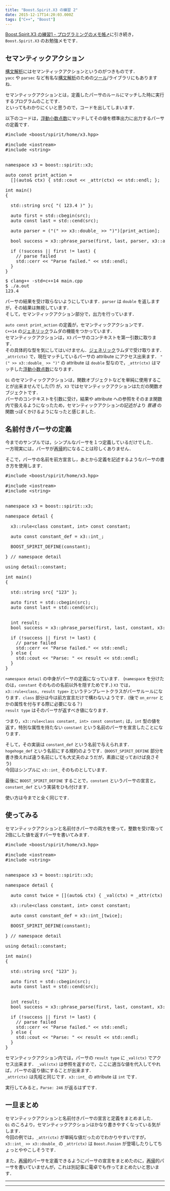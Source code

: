 ```yaml
---
title: "Boost.Spirit.X3 の練習 2"
date: 2015-12-17T14:20:03.000Z
tags: ["C++", "Boost"]
---
```


<p><a href="http://agtn.hatenablog.com/entry/2015/12/17/190505">Boost.Spirit.X3 の練習1 - プログラミングのメモ帳➚</a>に引き続き，<code>Boost.Spirit.X3</code> のお勉強メモです．</p>

<h2>セマンティックアクション</h2>

<p><a class="keyword" href="http://d.hatena.ne.jp/keyword/%B9%BD%CA%B8%B2%F2%C0%CF">構文解析</a>にはセマンティックアクションというのがつきものです．<br/>
<code>yacc</code> や <code>parsec</code> など有名な<a class="keyword" href="http://d.hatena.ne.jp/keyword/%B9%BD%CA%B8%B2%F2%C0%CF">構文解析</a>のための<a class="keyword" href="http://d.hatena.ne.jp/keyword/%A5%C4%A1%BC%A5%EB">ツール</a>/ライブラリにもありますね．</p>

<p>セマンティックアクションとは，定義したパーサのルールにマッチした時に実行するプログラムのことです．<br/>
といってもわかりにくいと思うので，コードを出してしまいます．</p>

<p>以下のコードは，<a class="keyword" href="http://d.hatena.ne.jp/keyword/%C9%E2%C6%B0%BE%AE%BF%F4%C5%C0%BF%F4">浮動小数点数</a>にマッチしてその値を標準出力に出力するパーサの定義です．</p>

<pre class="code lang-cpp" data-lang="cpp" data-unlink><span class="synPreProc">#include </span><span class="synConstant">&lt;boost/spirit/home/x3.hpp&gt;</span>

<span class="synPreProc">#include </span><span class="synConstant">&lt;iostream&gt;</span>
<span class="synPreProc">#include </span><span class="synConstant">&lt;string&gt;</span>


<span class="synType">namespace</span> x3 = boost::spirit::x3;

<span class="synType">auto</span> <span class="synType">const</span> print_action =
  [](<span class="synType">auto</span>&amp; ctx) { std::cout &lt;&lt; _attr(ctx) &lt;&lt; std::endl; };

<span class="synType">int</span> main()
{

  std::string src{ <span class="synConstant">&quot;( 123.4 )&quot;</span> };

  <span class="synType">auto</span> first = std::cbegin(src);
  <span class="synType">auto</span> <span class="synType">const</span> last = std::cend(src);

  <span class="synType">auto</span> parser = (<span class="synConstant">&quot;(&quot;</span> &gt;&gt; x3::double_ &gt;&gt; <span class="synConstant">&quot;)&quot;</span>)[print_action];

  <span class="synType">bool</span> success = x3::phrase_parse(first, last, parser, x3::ascii::space);

  <span class="synStatement">if</span> (!success || first != last) {
    <span class="synComment">// parse failed</span>
    std::cerr &lt;&lt; <span class="synConstant">&quot;Parse failed.&quot;</span> &lt;&lt; std::endl;
  }
}
</pre>

<pre class="code" data-lang="" data-unlink>$ clang++ -std=c++14 main.cpp
$ ./a.out
123.4</pre>

<p>パーサの結果を受け取らないようにしています．<code>parser</code> は <code>double</code> を返しますが，その結果は無視しています．<br/>
そして，セマンティックアクション部分で，出力を行っています．</p>

<p><code>auto const print_action</code> の定義が，セマンティックアクションです．<br/>
<code>C++14</code> の<a class="keyword" href="http://d.hatena.ne.jp/keyword/%A5%B8%A5%A7%A5%CD%A5%EA%A5%C3%A5%AF">ジェネリック</a>ラムダの機能をつかっています．<br/>
セマンティックアクションは，<code>X3</code> パーサのコンテキストを第一引数に取ります．<br/>
その具体的な型を気にしてはいけません．<a class="keyword" href="http://d.hatena.ne.jp/keyword/%A5%B8%A5%A7%A5%CD%A5%EA%A5%C3%A5%AF">ジェネリック</a>ラムダで受け取ります．<br/>
<code>_attr(ctx)</code> で，現在マッチしているパーサの attribute にアクセス出来ます．
<code>"(" &gt;&gt; x3::double_ &gt;&gt; ")"</code> の attribute は <code>double</code> 型なので，<code>_attr(ctx)</code> はマッチした<a class="keyword" href="http://d.hatena.ne.jp/keyword/%C9%E2%C6%B0%BE%AE%BF%F4%C5%C0%BF%F4">浮動小数点数</a>になります．</p>

<p><code>Qi</code> のセマンティックアクションは，関数オブジェクトなどを単純に使用することが出来ませんでした(?) が，<code>X3</code> ではセマンティックアクションはただの関数オブジェクトです．<br/>
パーサのコンテキストを引数に受け，結果や attribute への参照をそのまま関数内で扱えるようになったため，セマンティックアクションの記述がより <em>普通</em> の関数っぽくかけるようになったと感じました．</p>

<h2>名前付きパーサの定義</h2>

<p>今までのサンプルでは，シンプルなパーサを１つ定義しているだけでした．<br/>
一方現実には，パーサが<a class="keyword" href="http://d.hatena.ne.jp/keyword/%BA%C6%B5%A2">再帰</a>的になることは珍しくありません．</p>

<p>そこで，パーサの名前を前方宣言し，あとから定義を記述するようなパーサの書き方を使用します．</p>

<pre class="code lang-cpp" data-lang="cpp" data-unlink><span class="synPreProc">#include </span><span class="synConstant">&lt;boost/spirit/home/x3.hpp&gt;</span>

<span class="synPreProc">#include </span><span class="synConstant">&lt;iostream&gt;</span>
<span class="synPreProc">#include </span><span class="synConstant">&lt;string&gt;</span>


<span class="synType">namespace</span> x3 = boost::spirit::x3;

<span class="synType">namespace</span> detail {

  x3::rule&lt;<span class="synType">class</span> constant, <span class="synType">int</span>&gt; <span class="synType">const</span> constant;

  <span class="synType">auto</span> <span class="synType">const</span> constant_def = x3::int_;

  BOOST_SPIRIT_DEFINE(constant);

} <span class="synComment">// namespace detail</span>

<span class="synStatement">using</span> detail::constant;

<span class="synType">int</span> main()
{

  std::string src{ <span class="synConstant">&quot;123&quot;</span> };

  <span class="synType">auto</span> first = std::cbegin(src);
  <span class="synType">auto</span> <span class="synType">const</span> last = std::cend(src);


  <span class="synType">int</span> result;
  <span class="synType">bool</span> success = x3::phrase_parse(first, last, constant, x3::ascii::space, result);

  <span class="synStatement">if</span> (!success || first != last) {
    <span class="synComment">// parse failed</span>
    std::cerr &lt;&lt; <span class="synConstant">&quot;Parse failed.&quot;</span> &lt;&lt; std::endl;
  } <span class="synStatement">else</span> {
    std::cout &lt;&lt; <span class="synConstant">&quot;Parse: &quot;</span> &lt;&lt; result &lt;&lt; std::endl;
  }
}
</pre>

<p><code>namespace detail</code> の中身がパーサの定義になっています．
(<code>namespace</code> を分けたのは，<code>constant</code> そのものの名前以外を隠すためです．)
<code>X3</code> では，<code>x3::rule&lt;class, result type&gt;</code> というテンプレートクラスがパーサルールになります．<code>class</code> 部分は今は前方宣言だけで構わないようです．(後で <code>on_error</code> とかの属性を付与する際に必要になる？)<br/>
<code>result type</code> はそのパーサが返すべき値になります．</p>

<p>つまり，<code>x3::rule&lt;class constant, int&gt; const constant;</code> は，<code>int</code> 型の値を返す，特別な属性を持たない <code>constant</code> という名前のパーサを宣言したことになります．</p>

<p>そして，その実装は <code>constant_def</code> という名前で与えられます．<br/>
<code>hogehoge_def</code> という名前にする規約のようです．(<code>BOOST_SPIRIT_DEFINE</code> 部分を書き換えれば違う名前にしても大丈夫のようだが，素直に従っておけば良さそう)<br/>
今回はシンプルに <code>x3::int_</code> そのものとしています．</p>

<p>最後に <code>BOOST_SPIRIT_DEFINE</code> することで，<code>constant</code> というパーサの宣言と，<code>constant_def</code> という実装をひも付けます．</p>

<p>使い方は今までと全く同じです．</p>

<h2>使ってみる</h2>

<p>セマンティックアクションと名前付きパーサの両方を使って，整数を受け取って2倍にした値を返すパーサを書いてみます．</p>

<pre class="code lang-cpp" data-lang="cpp" data-unlink><span class="synPreProc">#include </span><span class="synConstant">&lt;boost/spirit/home/x3.hpp&gt;</span>

<span class="synPreProc">#include </span><span class="synConstant">&lt;iostream&gt;</span>
<span class="synPreProc">#include </span><span class="synConstant">&lt;string&gt;</span>


<span class="synType">namespace</span> x3 = boost::spirit::x3;

<span class="synType">namespace</span> detail {

  <span class="synType">auto</span> <span class="synType">const</span> twice = [](<span class="synType">auto</span>&amp; ctx) { _val(ctx) = _attr(ctx) * <span class="synConstant">2</span>; };

  x3::rule&lt;<span class="synType">class</span> constant, <span class="synType">int</span>&gt; <span class="synType">const</span> constant;

  <span class="synType">auto</span> <span class="synType">const</span> constant_def = x3::int_[twice];

  BOOST_SPIRIT_DEFINE(constant);

} <span class="synComment">// namespace detail</span>

<span class="synStatement">using</span> detail::constant;

<span class="synType">int</span> main()
{

  std::string src{ <span class="synConstant">&quot;123&quot;</span> };

  <span class="synType">auto</span> first = std::cbegin(src);
  <span class="synType">auto</span> <span class="synType">const</span> last = std::cend(src);


  <span class="synType">int</span> result;
  <span class="synType">bool</span> success = x3::phrase_parse(first, last, constant, x3::ascii::space, result);

  <span class="synStatement">if</span> (!success || first != last) {
    <span class="synComment">// parse failed</span>
    std::cerr &lt;&lt; <span class="synConstant">&quot;Parse failed.&quot;</span> &lt;&lt; std::endl;
  } <span class="synStatement">else</span> {
    std::cout &lt;&lt; <span class="synConstant">&quot;Parse: &quot;</span> &lt;&lt; result &lt;&lt; std::endl;
  }
}
</pre>

<p>セマンティックアクション内では，パーサの <code>result type</code> に <code>_val(ctx)</code> でアクセス出来ます．
<code>_val(ctx)</code> は参照を返すので，ここに適当な値を代入してやれば，パーサの返り値にすることが出来ます．<br/>
<code>_attr(ctx)</code> は先程と同じです．<code>x3::int_</code> の attribute は <code>int</code> です．</p>

<p>実行してみると，<code>Parse: 246</code> が返るはずです．</p>

<h2>一旦まとめ</h2>

<p>セマンティックアクションと名前付きパーサの宣言と定義をまとめました．<br/>
<code>Qi</code> のころより，セマンティックアクションはかなり書きやすくなっている気がします．<br/>
今回の例では，<code>_attr(ctx)</code> が単純な値だったのでわかりやすいですが，<code>x3::int_ &gt;&gt; x3::double_</code> の <code>_attr(ctx)</code> は <code>Boost.Fusion</code> が登場したりしてちょっとややこしそうです．</p>

<p>また，<a class="keyword" href="http://d.hatena.ne.jp/keyword/%BA%C6%B5%A2">再帰</a>的パーサを定義できるようにパーサの宣言をまとめたのに，<a class="keyword" href="http://d.hatena.ne.jp/keyword/%BA%C6%B5%A2">再帰</a>的パーサを書いていませんが，これは別記事に電卓でも作ってまとめたいと思います．</p>

---

---

